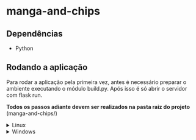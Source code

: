 # manga-and-chips

## Dependências
- Python

## Rodando a aplicação
Para rodar a aplicação pela primeira vez, antes é necessário preparar o ambiente executando o módulo build.py. Após isso é só abrir o servidor com flask run.

**Todos os passos adiante devem ser realizados na pasta raiz do projeto** (manga-and-chips/)

<details>
  <summary>Linux</summary>
    
  - **Preparando o ambiente (faz apenas uma vez):**
     ```bash
     python3 build.py
     ```
  - **Iniciando o servidor:**
     ```bash
     flask run
     ```
</details>

<details>
  <summary>Windows</summary>
    
  - **Preparando o ambiente (faz apenas uma vez):**
     ```bash
     py build.py
     ```
     ou
     ```bash
     python build.py
     ```
    
  - **Iniciando o servidor:**
     ```bash
     flask run
     ```
</details>
